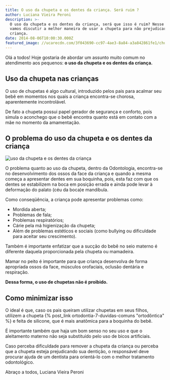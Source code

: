 ```yaml
---
title: O uso da chupeta e os dentes da criança. Será ruim ?
author: Luciana Vieira Peroni
description: >-
  O uso da chupeta e os dentes da criança, será que isso é ruim? Nesse post
  vamos discutir a melhor maneira de usar a chupeta para não prejudicar a
  criança.
date: 2014-08-06T10:00:30.000Z
featured_image: //ucarecdn.com/3f043690-cc97-4ae3-8a84-a3a842861fe1/chupeta.jpg
---
```


Olá a todos! Hoje gostaria de abordar um assunto muito comum no atendimento aos pequenos: **o uso da chupeta e os dentes da criança.**

Uso da chupeta nas crianças
---------------------------

O uso de chupetas é algo cultural, introduzido pelos pais para acalmar seu bebê em momentos nos quais a criança encontra-se chorosa, aparentemente incontrolável. 

De fato a chupeta possui papel gerador de segurança e conforto, pois simula o aconchego que o bebê encontra quanto está em contato com a mãe no momento da amamentação.

O problema do uso da chupeta e os dentes da criança 
----------------------------------------------------

![uso da chupeta e os dentes da criança](//ucarecdn.com/df5c58e0-3cbf-455a-9e1c-a423cf854273/halitose.jpg) 

O problema quanto ao uso da chupeta, dentro da Odontologia, encontra-se no desenvolvimento dos ossos da face da criança e quando a mesma começa a apresentar dentes em sua boquinha, pois, esta faz com que os dentes se estabilizem na boca em posição errada e ainda pode levar à deformação do palato (céu da boca)e mandíbula. 

Como conseqüência, a criança pode apresentar problemas como: 
* Mordida aberta; 
* Problemas de fala; 
* Problemas respiratórios; 
* Cárie pela má higienização da chupeta;
* Além de problemas estéticos e sociais (como bullying ou dificuldade para aceitar seu crescimento).  

Também é importante enfatizar que a sucção do bebê no seio materno é diferente daquela proporcionada pela chupeta ou mamadeira. 

Mamar no peito é importante para que criança desenvolva de forma apropriada ossos da face, músculos orofaciais, oclusão dentária e respiração. 

**Dessa forma, o uso de chupetas não é proibido.** 

Como minimizar isso 
--------------------

O ideal é que, caso os pais queiram utilizar chupetas em seus filhos, utilizem a chupeta {% post_link ortodontia-7-duvidas-comuns "ortodôntica" %} e feita de silicone, que é mais anatômica para a boquinha do bebê. 

É importante também que haja um bom senso no seu uso e que o aleitamento materno não seja substituído pelo uso de bicos artificiais. 

Caso perceba dificuldade para remover a chupeta da criança ou perceba que a chupeta esteja prejudicando sua dentição, o responsável deve procurar ajuda de um dentista para orientá-lo com o melhor tratamento odontológico.

Abraço a todos,
Luciana Vieira Peroni
